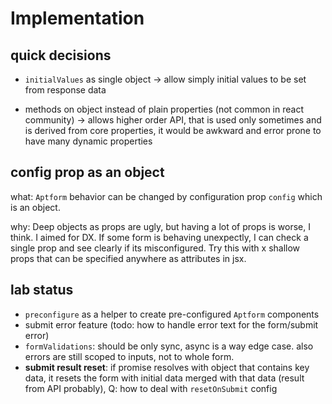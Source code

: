 # Implementation

## quick decisions

- `initialValues` as single object -> allow simply initial values to be set from response data

- methods on object instead of plain properties (not common in react community) -> allows higher order API, that is used only sometimes and is derived from core properties, it would be awkward and error prone to have many dynamic properties

## config prop as an object

what:
`Aptform` behavior can be changed by configuration prop `config` which is an object.

why:
Deep objects as props are ugly, but having a lot of props is worse, I think. I aimed for DX. If some form is behaving unexpectly, I can check a single prop and see clearly if its misconfigured. Try this with x shallow props that can be specified anywhere as attributes in jsx.

## lab status

- `preconfigure` as a helper to create pre-configured `Aptform` components
- submit error feature (todo: how to handle error text for the form/submit error)
- `formValidations`: should be only sync, async is a way edge case. also errors are still scoped to inputs, not to whole form. 
- **submit result reset**: if promise resolves with object that contains key data, it resets the form with initial data merged with that data (result from API probably), Q: how to deal with `resetOnSubmit` config
